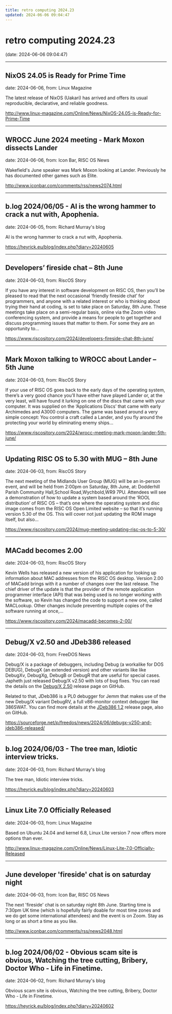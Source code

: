 ```yaml
---
title: retro computing 2024.23
updated: 2024-06-06 09:04:47
---
```


# retro computing 2024.23

(date: 2024-06-06 09:04:47)

---

## NixOS 24.05 is Ready for Prime Time

date: 2024-06-06, from: Linux Magazine

<p>The latest release of NixOS (Uakari) has arrived and offers its usual reproducible, declarative, and reliable goodness.</p> 

<http://www.linux-magazine.com/Online/News/NixOS-24.05-is-Ready-for-Prime-Time>

---

## WROCC June 2024 meeting - Mark Moxon dissects Lander

date: 2024-06-06, from: Icon Bar, RISC OS News

Wakefield's June speaker was Mark Moxon looking at Lander. Previously he has documented other games such as Elite. 

<http://www.iconbar.com/comments/rss/news2074.html>

---

## b.log 2024/06/05 - AI is the wrong hammer to crack a nut with, Apophenia.

date: 2024-06-05, from: Richard Murray's blog

AI is the wrong hammer to crack a nut with, Apophenia. 

<https://heyrick.eu/blog/index.php?diary=20240605>

---

## Developers’ fireside chat – 8th June

date: 2024-06-03, from: RiscOS Story

If you have any interest in software development on RISC OS, then you&#8217;ll be pleased to read that the next occasional &#8216;friendly fireside chat&#8217; for programmers, and anyone with a related interest or who is thinking about trying their hand at coding, is set to take place on Saturday, 8th June. These meetings take place on a semi-regular basis, online via the Zoom video conferencing system, and provide a means for people to get together and discuss programming issues that matter to them. For some they are an opportunity to&#8230; 

<https://www.riscository.com/2024/developers-fireside-chat-8th-june/>

---

## Mark Moxon talking to WROCC about Lander – 5th June

date: 2024-06-03, from: RiscOS Story

If your use of RISC OS goes back to the early days of the operating system, there&#8217;s a very good chance you&#8217;ll have either have played Lander or, at the very least, will have found it lurking on one of the discs that came with your computer. It was supplied on the &#8216;Applications Discs&#8217; that came with early Archimedes and A3000 computers. The game was based around a very simple concept: You control a craft called a Lander, and you fly around the protecting your world by eliminating enemy ships&#8230; 

<https://www.riscository.com/2024/wrocc-meeting-mark-moxon-lander-5th-june/>

---

## Updating RISC OS to 5.30 with MUG – 8th June

date: 2024-06-03, from: RiscOS Story

The next meeting of the Midlands User Group (MUG) will be an in-person event, and will be held from 2:00pm on Saturday, 8th June, at: Dodderhill Parish Community Hall,School Road,Wychbold,WR9 7PU. Attendees will see a demonstration of how to update a system based around the &#8216;ROOL distribution&#8217; of RISC OS &#8211; that&#8217;s one where the operating system and disc image comes from the RISC OS Open Limited website &#8211; so that it&#8217;s running version 5.30 of the OS. This will cover not just updating the ROM image itself, but also&#8230; 

<https://www.riscository.com/2024/mug-meeting-updating-risc-os-to-5-30/>

---

## MACadd becomes 2.00

date: 2024-06-03, from: RiscOS Story

Kevin Wells has released a new version of his application for looking up information about MAC addresses from the RISC OS desktop. Version 2.00 of MACadd brings with it a number of changes over the last release. The chief driver of the update is that the provider of the remote application programmer interface (API) that was being used is no longer working with the software, so Kevin has changed the code to support a new one, called MACLookup. Other changes include preventing multiple copies of the software running at once,&#8230; 

<https://www.riscository.com/2024/macadd-becomes-2-00/>

---

## Debug/X v2.50 and JDeb386 released

date: 2024-06-03, from: FreeDOS News

<div class="markdown_content"><p>Debug/X is a package of debuggers, including Debug (a workalike for DOS DEBUG), DebugX (an extended version) and other variants like like DebugXv, DebugXg, DebugB or DebugR that are useful for special cases. Japheth just released Debug/X v2.50 with lots of bug fixes. You can read the details on the <a class="" href="https://github.com/Baron-von-Riedesel/DOS-debug/releases/tag/v2.50" rel="nofollow">Debug/X 2.50</a> release page on GitHub.</p>
<p>Related to that, JDeb386 is a PL0 debugger for Jemm that makes use of the new Debug/X variant DebugRV, a full v86-monitor context debugger like 386SWAT. You can find more details at the <a class="" href="https://github.com/Baron-von-Riedesel/JDeb386/releases/tag/v1.2" rel="nofollow">JDeb386 1.2</a> release page, also on GitHub.</p></div> 

<https://sourceforge.net/p/freedos/news/2024/06/debugx-v250-and-jdeb386-released/>

---

## b.log 2024/06/03 - The tree man, Idiotic interview tricks.

date: 2024-06-03, from: Richard Murray's blog

The tree man, Idiotic interview tricks. 

<https://heyrick.eu/blog/index.php?diary=20240603>

---

## Linux Lite 7.0 Officially Released

date: 2024-06-03, from: Linux Magazine

<p>Based on Ubuntu 24.04 and kernel 6.8, Linux Lite version 7 now offers more options than ever.</p> 

<http://www.linux-magazine.com/Online/News/Linux-Lite-7.0-Officially-Released>

---

## June developer 'fireside' chat is on saturday night

date: 2024-06-03, from: Icon Bar, RISC OS News

The next 'fireside' chat is on saturday night 8th June. Starting time is 7:30pm UK time (which is hopefully fairly doable for most time zones and we do get some international attendees) and the event is on Zoom. Stay as long or as short a time as you like. 

<http://www.iconbar.com/comments/rss/news2048.html>

---

## b.log 2024/06/02 - Obvious scam site is obvious, Watching the tree cutting, Bribery, Doctor Who - Life in Finetime.

date: 2024-06-02, from: Richard Murray's blog

Obvious scam site is obvious, Watching the tree cutting, Bribery, Doctor Who - Life in Finetime. 

<https://heyrick.eu/blog/index.php?diary=20240602>

